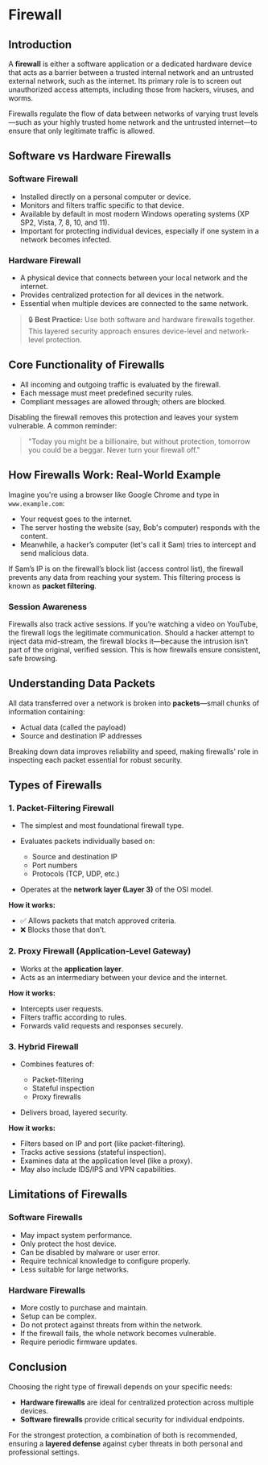 # Firewall

## Introduction

A **firewall** is either a software application or a dedicated hardware device that acts as a barrier between a trusted internal network and an untrusted external network, such as the internet. Its primary role is to screen out unauthorized access attempts, including those from hackers, viruses, and worms.

Firewalls regulate the flow of data between networks of varying trust levels—such as your highly trusted home network and the untrusted internet—to ensure that only legitimate traffic is allowed.

## Software vs Hardware Firewalls

### Software Firewall

* Installed directly on a personal computer or device.
* Monitors and filters traffic specific to that device.
* Available by default in most modern Windows operating systems (XP SP2, Vista, 7, 8, 10, and 11).
* Important for protecting individual devices, especially if one system in a network becomes infected.

### Hardware Firewall

* A physical device that connects between your local network and the internet.
* Provides centralized protection for all devices in the network.
* Essential when multiple devices are connected to the same network.

> 🔒 **Best Practice:** Use both software and hardware firewalls together. This layered security approach ensures device-level and network-level protection.

## Core Functionality of Firewalls

* All incoming and outgoing traffic is evaluated by the firewall.
* Each message must meet predefined security rules.
* Compliant messages are allowed through; others are blocked.

Disabling the firewall removes this protection and leaves your system vulnerable. A common reminder:

> "Today you might be a billionaire, but without protection, tomorrow you could be a beggar. Never turn your firewall off."

## How Firewalls Work: Real-World Example

Imagine you're using a browser like Google Chrome and type in `www.example.com`:

* Your request goes to the internet.
* The server hosting the website (say, Bob's computer) responds with the content.
* Meanwhile, a hacker’s computer (let's call it Sam) tries to intercept and send malicious data.

If Sam’s IP is on the firewall’s block list (access control list), the firewall prevents any data from reaching your system. This filtering process is known as **packet filtering**.

### Session Awareness

Firewalls also track active sessions. If you’re watching a video on YouTube, the firewall logs the legitimate communication. Should a hacker attempt to inject data mid-stream, the firewall blocks it—because the intrusion isn’t part of the original, verified session. This is how firewalls ensure consistent, safe browsing.

## Understanding Data Packets

All data transferred over a network is broken into **packets**—small chunks of information containing:

* Actual data (called the payload)
* Source and destination IP addresses

Breaking down data improves reliability and speed, making firewalls' role in inspecting each packet essential for robust security.

## Types of Firewalls

### 1. Packet-Filtering Firewall

* The simplest and most foundational firewall type.
* Evaluates packets individually based on:

  * Source and destination IP
  * Port numbers
  * Protocols (TCP, UDP, etc.)
* Operates at the **network layer (Layer 3)** of the OSI model.

**How it works:**

* ✅ Allows packets that match approved criteria.
* ❌ Blocks those that don’t.

### 2. Proxy Firewall (Application-Level Gateway)

* Works at the **application layer**.
* Acts as an intermediary between your device and the internet.

**How it works:**

* Intercepts user requests.
* Filters traffic according to rules.
* Forwards valid requests and responses securely.

### 3. Hybrid Firewall

* Combines features of:

  * Packet-filtering
  * Stateful inspection
  * Proxy firewalls
* Delivers broad, layered security.

**How it works:**

* Filters based on IP and port (like packet-filtering).
* Tracks active sessions (stateful inspection).
* Examines data at the application level (like a proxy).
* May also include IDS/IPS and VPN capabilities.

## Limitations of Firewalls

### Software Firewalls

* May impact system performance.
* Only protect the host device.
* Can be disabled by malware or user error.
* Require technical knowledge to configure properly.
* Less suitable for large networks.

### Hardware Firewalls

* More costly to purchase and maintain.
* Setup can be complex.
* Do not protect against threats from within the network.
* If the firewall fails, the whole network becomes vulnerable.
* Require periodic firmware updates.

## Conclusion

Choosing the right type of firewall depends on your specific needs:

* **Hardware firewalls** are ideal for centralized protection across multiple devices.
* **Software firewalls** provide critical security for individual endpoints.

For the strongest protection, a combination of both is recommended, ensuring a **layered defense** against cyber threats in both personal and professional settings.

